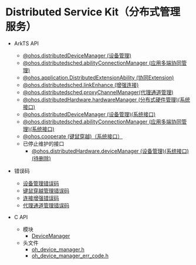 # Distributed Service Kit（分布式管理服务）
<!--Kit: Distributed Service Kit-->
<!--Subsystem: DistributedSched-->
<!--Owner: @hobbycao;@huangkai71-->
<!--Designer: @gsxiaowen;@lee_jet520-->
<!--Tester: @hanjiawei;@Ytt-test-->
<!--Adviser: @w_Machine_cc-->

- ArkTS API<!--distributed-service-arkts-->
  
  - [@ohos.distributedDeviceManager (设备管理)](js-apis-distributedDeviceManager.md)
  - [@ohos.distributedsched.abilityConnectionManager (应用多端协同管理)](js-apis-distributed-abilityConnectionManager.md)
  - [@ohos.application.DistributedExtensionAbility (协同Extension)](js-apis-distributedExtensionAbility.md)
  - [@ohos.distributedsched.linkEnhance (增强连接)](js-apis-link-enhance.md)
  - [@ohos.distributedsched.proxyChannelManager(代理通道管理)](js-apis-proxyChannelManager.md)
  
  <!--Del-->
  
  - [@ohos.distributedHardware.hardwareManager (分布式硬件管理)(系统接口)](js-apis-distributedHardwareManager-sys.md)
  - [@ohos.distributedDeviceManager (设备管理)(系统接口)](js-apis-distributedDeviceManager-sys.md)
  - [@ohos.distributedsched.abilityConnectionManager (应用多端协同管理)(系统接口)](js-apis-distributed-abilityConnectionManager-sys.md)
  - [@ohos.cooperate (键鼠穿越)（系统接口）](js-apis-devicestatus-cooperate-sys.md)
  - 已停止维护的接口<!--distributed-service-dep-->
    - [@ohos.distributedHardware.deviceManager (设备管理)(系统接口)(待删除)](js-apis-device-manager-sys.md)
  
  <!--DelEnd-->
- 错误码<!--distributed-service-arkts-errcode-->
  
  - [设备管理错误码](errorcode-device-manager.md)
  
  <!--Del-->
  
  - [键鼠穿越管理错误码](errorcode-devicestatus.md)
  
  <!--DelEnd-->
  - [连接增强错误码](errorcode_linkEnhance.md)
  - [代理通道管理错误码](errorcode_proxyChannelManager.md)
- C API<!--distributed-service-c-->
  - 模块<!--distributed-service-moudle-->
    - [DeviceManager](capi-devicemanager.md)
  - 头文件<!--distributed-service-headerfile-->
    - [oh_device_manager.h](capi-oh-device-manager-h.md)
    - [oh_device_manager_err_code.h](capi-oh-device-manager-err-code-h.md)
    

